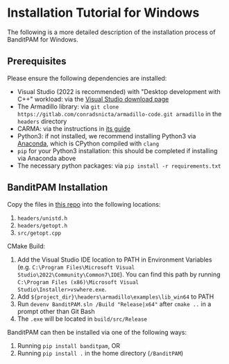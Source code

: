 # Installation Tutorial for Windows

The following is a more detailed description of the installation process of BanditPAM for Windows.
 
## Prerequisites
Please ensure the following dependencies are installed:
 - Visual Studio (2022 is recommended) with "Desktop development with C++" workload: via the [Visual Studio download page](https://visualstudio.microsoft.com/vs/)
 - The Armadillo library: via `git clone https://gitlab.com/conradsnicta/armadillo-code.git armadillo` in the `headers` directory
 - CARMA: via the instructions in [its guide](https://github.com/RUrlus/carma#installation)
 - Python3: if not installed, we recommend installing Python3 via [Anaconda](https://www.anaconda.com/products/individual), which is CPython compiled with `clang`
 - `pip` for your Python3 installation: this should be completed if installing via Anaconda above
 - The necessary python packages: via `pip install -r requirements.txt`

## BanditPAM Installation

Copy the files in [this repo](https://github.com/ThrunGroup/BanditPAM-Windows) into the following locations:
1) `headers/unistd.h`
2) `headers/getopt.h`
3) `src/getopt.cpp`

CMake Build:
1) Add the Visual Studio IDE location to PATH in Environment Variables (e.g. `C:\Program Files\Microsoft Visual Studio\2022\Community\Common7\IDE`). You can find this path by running `C:\Program Files (x86)\Microsoft Visual Studio\Installer>vswhere.exe`.
2) Add `${project_dir}\headers\armadillo\examples\lib_win64` to PATH 
3) Run `devenv BanditPAM.sln /Build "Release|x64"` after `cmake ..` in a prompt other than Git Bash
4) The `.exe` will be located in `build/src/Release`

BanditPAM can then be installed via one of the following ways:
1) Running `pip install banditpam`, OR
2) Running `pip install .` in the home directory (`/BanditPAM`)